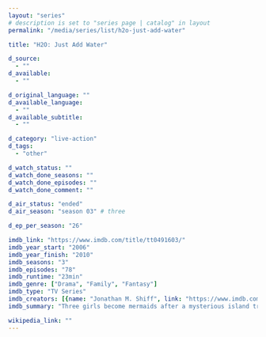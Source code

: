 ```yaml
---
layout: "series"
# description is set to "series page | catalog" in layout
permalink: "/media/series/list/h2o-just-add-water"

title: "H2O: Just Add Water"

d_source:
  - ""
d_available:
  - ""

d_original_language: ""
d_available_language:
  - ""
d_available_subtitle:
  - ""

d_category: "live-action"
d_tags:
  - "other"

d_watch_status: ""
d_watch_done_seasons: ""
d_watch_done_episodes: ""
d_watch_done_comment: ""

d_air_status: "ended"
d_air_season: "season 03" # three

d_ep_per_season: "26"

imdb_link: "https://www.imdb.com/title/tt0491603/"
imdb_year_start: "2006"
imdb_year_finish: "2010"
imdb_seasons: "3"
imdb_episodes: "78"
imdb_runtime: "23min"
imdb_genre: ["Drama", "Family", "Fantasy"]
imdb_type: "TV Series"
imdb_creators: [{name: "Jonathan M. Shiff", link: "https://www.imdb.com/name/nm0793291/?ref_=tt_ov_wr"}]
imdb_summary: "Three girls become mermaids after a mysterious island transforms them and gives them special powers."

wikipedia_link: ""
---
```

